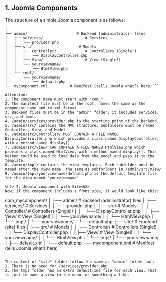 <h2>1. Joomla Components</h2>
The structure of a simple Joomla component is as follows:

```com_mycomponent/
│
├── admin/                      # Backend (administrator) files
│   ├── services/                   # Services
│   │   └── provider.php
│   ├── src/                     # Models
│   │   ├── Controller/             # Controllers (Single!)
│   │   │   └── DisplayController.php
│   │   ├── View/                   # View (Single!) 
│   │   └── yourviewname/
│   │       └── HtmlView.php
│   └── tmpl/
│       └── yourviewname/
│           └── default.php
└── mycomponent.xml          # Manifest (tells Joomla what’s here)```

Attention:
1. The component name must start with "com_".
2. The manifest file must be in the root, named the same as the component name and in xml format.
3. Backend files must be in the "admin" folder. it includes services, src, and tmpl.
4. /admin/services/provider.php is the starting point of the backend.
5. /admin/src/ contains the MVC structure. Subfolders must be named Controller, View, and Model
6. /admin/src/Controller/ MUST CONTAIN A FILE NAMED DisplayController.php which provides a class named DisplayController, with a method named display().
7. /admin/src/View/ CAN CONTAIN A FILE NAMED HtmlView.php which provides a class named HtmlView, with a method named display(). This method could be used to load data from the model and pass it to the template.
8. /admin/tmpl/ contains the view templates. Each subfolder must be named after the view name, the same as subforlders in /admin/src/View/
9. /admin/tmpl/yourviewname/default.php is the default template file for the view named "yourviewname".

<h2> 2. Joomla component with Site<h2>
Now, if the component includes a front side, it would look like this:
```
com_mycomponent/
│
├── admin/                      # Backend (administrator) files
│   ├── services/                   # Services
│   │   └── provider.php
│   ├── src/                     # Models
│   │   ├── Controller/             # Controllers (Single!)
│   │   │   └── DisplayController.php
│   │   ├── View/                   # View (Single!) 
│   │   └── yourviewname/
│   │       └── HtmlView.php
│   └── tmpl/
│       └── yourviewname/
│           └── default.php
├── site/                      # Frontend (site) files
│   ├── src/                     # Models
│   │   ├── Controller/             # Controllers (Single!)
│   │   │   └── DisplayController.php
│   │   ├── View/                   # View (Single!) 
│   │   └── yourviewname/
│   │       └── HtmlView.php
│   └── tmpl/
│       └── yourviewname/
│           ├── default.xml
│           └── default.php
└── mycomponent.xml          # Manifest (tells Joomla what’s here)
```

The content of "site" folder follow the same as "admin" folder but:
1. There is no need for /services/provider.php
2. The tmpl folder has an extra default.xml file for each view. That is just to name a view in the menu, or something a like.

